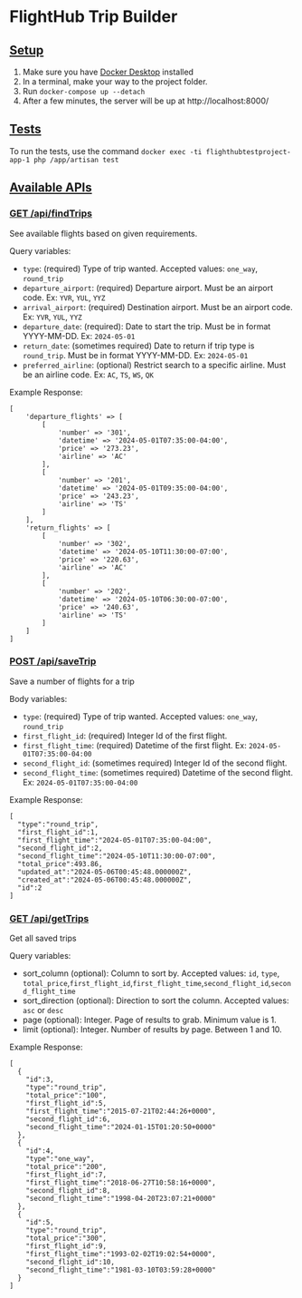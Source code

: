 # FlightHub Trip Builder

## <ins>Setup</ins>

1. Make sure you have [Docker Desktop](https://www.docker.com/products/docker-desktop/) installed
2. In a terminal, make your way to the project folder.
3. Run `docker-compose up --detach`
4. After a few minutes, the server will be up at http://localhost:8000/

## <ins>Tests</ins>

To run the tests, use the command `docker exec -ti flighthubtestproject-app-1 php /app/artisan test`

## <ins>Available APIs</ins>

### <ins>GET /api/findTrips</ins>

See available flights based on given requirements.

Query variables:

* `type`: (required) Type of trip wanted. Accepted values: `one_way`, `round_trip`
* `departure_airport`: (required) Departure airport. Must be an airport code. Ex: `YVR`, `YUL`, `YYZ`
* `arrival_airport`: (required) Destination airport. Must be an airport code. Ex: `YVR`, `YUL`, `YYZ`
* `departure_date`: (required): Date to start the trip. Must be in format YYYY-MM-DD. Ex: `2024-05-01`
* `return_date`: (sometimes required) Date to return if trip type is `round_trip`. Must be in format YYYY-MM-DD. Ex: `2024-05-01`
* `preferred_airline`: (optional) Restrict search to a specific airline. Must be an airline code. Ex: `AC`, `TS`, `WS`, `QK`

Example Response:
```
[
    'departure_flights' => [
        [
            'number' => '301',
            'datetime' => '2024-05-01T07:35:00-04:00',
            'price' => '273.23',
            'airline' => 'AC'
        ],
        [
            'number' => '201',
            'datetime' => '2024-05-01T09:35:00-04:00',
            'price' => '243.23',
            'airline' => 'TS'
        ]
    ],
    'return_flights' => [
        [
            'number' => '302',
            'datetime' => '2024-05-10T11:30:00-07:00',
            'price' => '220.63',
            'airline' => 'AC'
        ],
        [
            'number' => '202',
            'datetime' => '2024-05-10T06:30:00-07:00',
            'price' => '240.63',
            'airline' => 'TS'
        ]
    ]
]
```

### <ins>POST /api/saveTrip</ins>

Save a number of flights for a trip

Body variables:

* `type`: (required) Type of trip wanted. Accepted values: `one_way`, `round_trip`
* `first_flight_id`: (required) Integer Id of the first flight.
* `first_flight_time`: (required) Datetime of the first flight. Ex: `2024-05-01T07:35:00-04:00`
* `second_flight_id`: (sometimes required) Integer Id of the second flight.
* `second_flight_time`: (sometimes required) Datetime of the second flight. Ex: `2024-05-01T07:35:00-04:00`

Example Response:
```
[
  "type":"round_trip",
  "first_flight_id":1,
  "first_flight_time":"2024-05-01T07:35:00-04:00",
  "second_flight_id":2,
  "second_flight_time":"2024-05-10T11:30:00-07:00",
  "total_price":493.86,
  "updated_at":"2024-05-06T00:45:48.000000Z",
  "created_at":"2024-05-06T00:45:48.000000Z",
  "id":2
]
```

### <ins>GET /api/getTrips</ins>

Get all saved trips

Query variables:
* sort_column (optional): Column to sort by. Accepted values: `id`, `type`, `total_price`,`first_flight_id`,`first_flight_time`,`second_flight_id`,`second_flight_time`
* sort_direction (optional): Direction to sort the column. Accepted values: `asc` or `desc`
* page (optional): Integer. Page of results to grab. Minimum value is 1.
* limit (optional): Integer. Number of results by page. Between 1 and 10.

Example Response:
```
[
  {
    "id":3,
    "type":"round_trip",
    "total_price":"100",
    "first_flight_id":5,
    "first_flight_time":"2015-07-21T02:44:26+0000",
    "second_flight_id":6,
    "second_flight_time":"2024-01-15T01:20:50+0000"
  },
  {
    "id":4,
    "type":"one_way",
    "total_price":"200",
    "first_flight_id":7,
    "first_flight_time":"2018-06-27T10:58:16+0000",
    "second_flight_id":8,
    "second_flight_time":"1998-04-20T23:07:21+0000"
  },
  {
    "id":5,
    "type":"round_trip",
    "total_price":"300",
    "first_flight_id":9,
    "first_flight_time":"1993-02-02T19:02:54+0000",
    "second_flight_id":10,
    "second_flight_time":"1981-03-10T03:59:28+0000"
  }
]
```